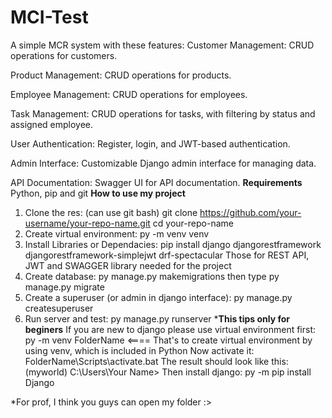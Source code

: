# MCI-Test
A simple MCR system with these features:
Customer Management: CRUD operations for customers.

Product Management: CRUD operations for products.

Employee Management: CRUD operations for employees.

Task Management: CRUD operations for tasks, with filtering by status and assigned employee.

User Authentication: Register, login, and JWT-based authentication.

Admin Interface: Customizable Django admin interface for managing data.

API Documentation: Swagger UI for API documentation.
**Requirements**
Python, pip and git
**How to use my project**
1. Clone the res: (can use git bash)
   git clone https://github.com/your-username/your-repo-name.git
   cd your-repo-name
2. Create virtual environment: py -m venv venv
3. Install Libraries or Dependacies: pip install django djangorestframework djangorestframework-simplejwt drf-spectacular
Those for REST API, JWT and SWAGGER library needed for the project
4. Create database: py manage.py makemigrations then type py manage.py migrate
5. Create a superuser (or admin in django interface):  py manage.py createsuperuser
6. Run server and test: py manage.py runserver
***This tips only for beginers**
If you are new to django please use virtual environment first:
py -m venv FolderName   <==== That's to create virtual environment by using venv, which is included in Python
Now activate it:
FolderName\Scripts\activate.bat
The result should look like this:
(myworld) C:\Users\Your Name>
Then install django:
py -m pip install Django

*For prof, I  think you guys can open my folder :>
